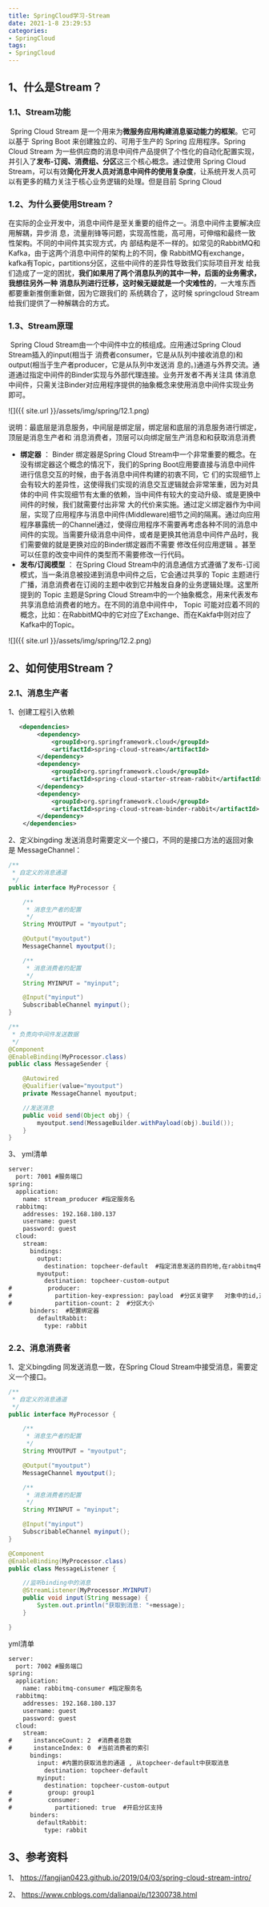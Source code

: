 ```yaml
---
title: SpringCloud学习-Stream
date: 2021-1-8 23:29:53
categories:
- SpringCloud
tags:
- SpringCloud
---
```


## 1、什么是Stream？

### 1.1、Stream功能

​       Spring Cloud Stream 是一个用来为**微服务应用构建消息驱动能力的框架**。它可以基于 Spring Boot 来创建独立的、可用于生产的 Spring 应用程序。Spring Cloud Stream 为一些供应商的消息中间件产品提供了个性化的自动化配置实现，并引入了**发布-订阅、消费组、分区**这三个核心概念。通过使用 Spring Cloud Stream，可以有效**简化开发人员对消息中间件的使用复杂度**，让系统开发人员可以有更多的精力关注于核心业务逻辑的处理。但是目前 Spring Cloud 

### 1.2、为什么要使用Stream？

​       在实际的企业开发中，消息中间件是至关重要的组件之一。消息中间件主要解决应用解耦，异步消
息，流量削锋等问题，实现高性能，高可用，可伸缩和最终一致性架构。不同的中间件其实现方式，内
部结构是不一样的。如常见的RabbitMQ和Kafka，由于这两个消息中间件的架构上的不同，像
RabbitMQ有exchange，kafka有Topic，partitions分区，这些中间件的差异性导致我们实际项目开发
给我们造成了一定的困扰，**我们如果用了两个消息队列的其中一种，后面的业务需求，我想往另外一种**
**消息队列进行迁移，这时候无疑就是一个灾难性的**，一大堆东西都要重新推倒重新做，因为它跟我们的
系统耦合了，这时候 springcloud Stream 给我们提供了一种解耦合的方式。 

### 1.3、Stream原理

​      Spring Cloud Stream由一个中间件中立的核组成。应用通过Spring Cloud Stream插入的input(相当于
消费者consumer，它是从队列中接收消息的)和output(相当于生产者producer，它是从队列中发送消
息的。)通道与外界交流。通道通过指定中间件的Binder实现与外部代理连接。业务开发者不再关注具
体消息中间件，只需关注Binder对应用程序提供的抽象概念来使用消息中间件实现业务即可。 

![]({{ site.url }}/assets/img/spring/12.1.png)


   说明：最底层是消息服务，中间层是绑定层，绑定层和底层的消息服务进行绑定，顶层是消息生产者和
消息消费者，顶层可以向绑定层生产消息和和获取消息消费 

-  **绑定器** ： Binder 绑定器是Spring Cloud Stream中一个非常重要的概念。在没有绑定器这个概念的情况下，我们的Spring Boot应用要直接与消息中间件进行信息交互的时候，由于各消息中间件构建的初衷不同，它
  们的实现细节上会有较大的差异性，这使得我们实现的消息交互逻辑就会非常笨重，因为对具体的中间
  件实现细节有太重的依赖，当中间件有较大的变动升级、或是更换中间件的时候，我们就需要付出非常
  大的代价来实施。通过定义绑定器作为中间层，实现了应用程序与消息中间件(Middleware)细节之间的隔离。通过向应用程序暴露统一的Channel通过，使得应用程序不需要再考虑各种不同的消息中间件的实现。当需要升级消息中间件，或者是更换其他消息中间件产品时，我们需要做的就是更换对应的Binder绑定器而不需要
  修改任何应用逻辑 。甚至可以任意的改变中间件的类型而不需要修改一行代码。 
-  **发布/订阅模型** ： 在Spring Cloud Stream中的消息通信方式遵循了发布-订阅模式，当一条消息被投递到消息中间件之后，它会通过共享的 Topic 主题进行广播，消息消费者在订阅的主题中收到它并触发自身的业务逻辑处理。这里所提到的 Topic 主题是Spring Cloud Stream中的一个抽象概念，用来代表发布共享消息给消费者的地方。在不同的消息中间件中， Topic 可能对应着不同的概念，比如：在RabbitMQ中的它对应了Exchange、而在Kakfa中则对应了Kafka中的Topic。 

![]({{ site.url }}/assets/img/spring/12.2.png)


## 2、如何使用Stream？

### 2.1、消息生产者

 1、创建工程引入依赖 

```xml
   <dependencies>
        <dependency>
            <groupId>org.springframework.cloud</groupId>
            <artifactId>spring-cloud-stream</artifactId>
        </dependency>
        <dependency>
            <groupId>org.springframework.cloud</groupId>
            <artifactId>spring-cloud-starter-stream-rabbit</artifactId>
        </dependency>
        <dependency>
            <groupId>org.springframework.cloud</groupId>
            <artifactId>spring-cloud-stream-binder-rabbit</artifactId>
        </dependency>
    </dependencies>
```

 2、定义bingding
发送消息时需要定义一个接口，不同的是接口方法的返回对象是 MessageChannel： 

```java
/**
 * 自定义的消息通道
 */
public interface MyProcessor {

    /**
     * 消息生产者的配置
     */
    String MYOUTPUT = "myoutput";

    @Output("myoutput")
    MessageChannel myoutput();

    /**
     * 消息消费者的配置
     */
    String MYINPUT = "myinput";

    @Input("myinput")
    SubscribableChannel myinput();
}
```

```java
/**
 * 负责向中间件发送数据
 */
@Component
@EnableBinding(MyProcessor.class)
public class MessageSender {

    @Autowired
    @Qualifier(value="myoutput")
    private MessageChannel myoutput;

    //发送消息
    public void send(Object obj) {
        myoutput.send(MessageBuilder.withPayload(obj).build());
    }
}
```

3、 yml清单 

```xml
server:
  port: 7001 #服务端口
spring:
  application:
    name: stream_producer #指定服务名
  rabbitmq:
    addresses: 192.168.180.137
    username: guest
    password: guest
  cloud:
    stream:
      bindings:
        output:
          destination: topcheer-default  #指定消息发送的目的地,在rabbitmq中,发送到一个topcheer-default的exchange中
        myoutput:
          destination: topcheer-custom-output
#          producer:
#            partition-key-expression: payload  #分区关键字   对象中的id,对象
#            partition-count: 2  #分区大小
      binders:  #配置绑定器
        defaultRabbit:
          type: rabbit
```

### 2.2、消息消费者

 1、定义bingding
同发送消息一致，在Spring Cloud Stream中接受消息，需要定义一个接口。 

```java
/**
 * 自定义的消息通道
 */
public interface MyProcessor {

    /**
     * 消息生产者的配置
     */
    String MYOUTPUT = "myoutput";

    @Output("myoutput")
    MessageChannel myoutput();

    /**
     * 消息消费者的配置
     */
    String MYINPUT = "myinput";

    @Input("myinput")
    SubscribableChannel myinput();
}
```

```java
@Component
@EnableBinding(MyProcessor.class)
public class MessageListener {

    //监听binding中的消息
    @StreamListener(MyProcessor.MYINPUT)
    public void input(String message) {
        System.out.println("获取到消息: "+message);
    }

}
```

 yml清单 

```xml
server:
  port: 7002 #服务端口
spring:
  application:
    name: rabbitmq-consumer #指定服务名
  rabbitmq:
    addresses: 192.168.180.137
    username: guest
    password: guest
  cloud:
    stream:
#      instanceCount: 2  #消费者总数
#      instanceIndex: 0  #当前消费者的索引
      bindings:
        input: #内置的获取消息的通道 , 从topcheer-default中获取消息
          destination: topcheer-default
        myinput:
          destination: topcheer-custom-output
#          group: group1
#          consumer:
#            partitioned: true  #开启分区支持
      binders:
        defaultRabbit:
          type: rabbit
```

## 3、参考资料

1、 https://fangjian0423.github.io/2019/04/03/spring-cloud-stream-intro/ 

2、 https://www.cnblogs.com/dalianpai/p/12300738.html 



